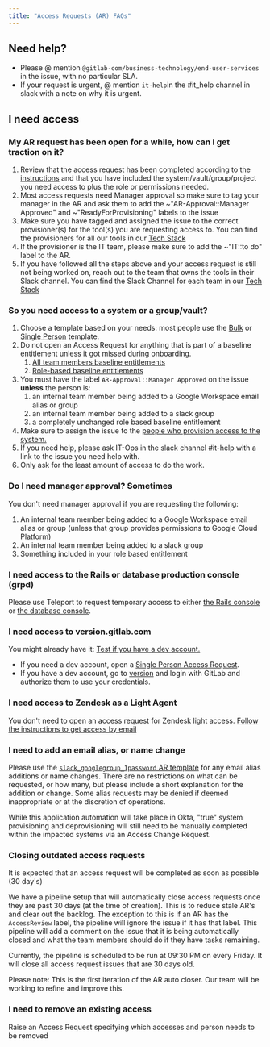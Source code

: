 ```yaml
---
title: "Access Requests (AR) FAQs"
---
```


## Need help?

- Please @ mention `@gitlab-com/business-technology/end-user-services` in the issue, with no particular SLA.
- If your request is urgent, @ mention `it-help`in the #it_help channel in slack with a note on why it is urgent.

## I need access

### My AR request has been open for a while, how can I get traction on it?

1. Review that the access request has been completed according to the [instructions](/handbook/business-technology/end-user-services/onboarding-access-requests/access-requests#how-do-i-choose-which-template-to-use) and that you have included the system/vault/group/project you need access to plus the role or permissions needed.
1. Most access requests need Manager approval so make sure to tag your manager in the AR and ask them to add the ~"AR-Approval::Manager Approved" and ~"ReadyForProvisioning" labels to the issue
1. Make sure you have tagged and assigned the issue to the correct provisioner(s) for the tool(s) you are requesting access to. You can find the provisioners for all our tools in our [Tech Stack](https://gitlab.com/gitlab-com/www-gitlab-com/-/blob/master/data/tech_stack.yml)
1. If the provisioner is the IT team, please make sure to add the ~"IT::to do" label to the AR.
1. If you have followed all the steps above and your access request is still not being worked on, reach out to the team that owns the tools in their Slack channel. You can find the Slack Channel for each team in our [Tech Stack](https://gitlab.com/gitlab-com/www-gitlab-com/-/blob/master/data/tech_stack.yml)

### So you need access to a system or a group/vault?

1. Choose a template based on your needs: most people use the [Bulk](https://gitlab.com/gitlab-com/team-member-epics/access-requests/-/issues/new?issuable_template=Bulk_Access_Request) or [Single Person](https://gitlab.com/gitlab-com/team-member-epics/access-requests/-/issues/new?issuable_template=Individual_Bulk_Access_Request) template.
1. Do not open an Access Request for anything that is part of a baseline entitlement unless it got missed during onboarding.
    1. [All team members baseline entitlements](https://internal.gitlab.com/handbook/it/end-user-services/access-request/baseline-entitlements/#baseline-entitlements-all-gitlab-team-members)
    1. [Role-based baseline entitlements](https://gitlab.com/gitlab-com/team-member-epics/access-requests/-/tree/master/.gitlab/issue_templates/role_baseline_access_request_tasks)
1. You must have the label `AR-Approval::Manager Approved` on the issue **unless** the person is:
    1. an internal team member being added to a Google Workspace email alias or group
    1. an internal team member being added to a slack group
    1. a completely unchanged role based baseline entitlement
1. Make sure to assign the issue to the [people who provision access to the system.](https://gitlab.com/gitlab-com/www-gitlab-com/-/blob/master/data/tech_stack.yml)
1. If you need help, please ask IT-Ops in the slack channel #it-help with a link to the issue you need help with.
1. Only ask for the least amount of access to do the work.

### Do I need manager approval? Sometimes

You don't need manager approval if you are requesting the following:

1. An internal team member being added to a Google Workspace email alias or group (unless that group provides permissions to Google Cloud Platform)
1. An internal team member being added to a slack group
1. Something included in your role based entitlement

### I need access to the Rails or database production console (grpd)

Please use Teleport to request temporary access to either
[the Rails console](https://gitlab.com/gitlab-com/runbooks/-/blob/master/docs/teleport/Connect_to_Rails_Console_via_Teleport.md) or
[the database console](https://gitlab.com/gitlab-com/runbooks/-/blob/master/docs/teleport/Connect_to_Database_Console_via_Teleport.md).

### I need access to version.gitlab.com

You might already have it: [Test if you have a dev account.](https://dev.gitlab.org/)

- If you need a dev account, open a [Single Person Access Request](https://gitlab.com/gitlab-com/team-member-epics/access-requests/-/issues/new?issuable_template=Individual_Bulk_Access_Request).
- If you have a dev account, go to [version](https://version.gitlab.com/users/sign_in) and login with GitLab and authorize them to use your credentials.

### I need access to Zendesk as a Light Agent

You don't need to open an access request for Zendesk light access. [Follow the instructions to get access by email](/handbook/support/internal-support/#viewing-support-tickets)

### I need to add an email alias, or name change

Please use the [`slack_googlegroup_1password` AR template](https://gitlab.com/gitlab-com/team-member-epics/access-requests/issues/new?issuable_template=slack_googlegroup_1Passwordgroupvault) for any email alias additions or name changes.
There are no restrictions on what can be requested, or how many, but please include a short explanation for the addition or change. Some alias requests may be denied if deemed inappropriate or at the discretion of operations.

While this application automation will take place in Okta, "true" system provisioning and deprovisioning will still need to be manually completed within the impacted systems via an Access Change Request.

### Closing outdated access requests

It is expected that an access request will be completed as soon as possible (30 day's)

We have a pipeline setup that will automatically close access requests once they are past 30 days (at the time of creation).
This is to reduce stale AR's and clear out the backlog. The exception to this is if an AR has the `AccessReview` label, the pipeline will ignore the issue if it has that label.
This pipeline will add a comment on the issue that it is being automatically closed and what the team members should do
if they have tasks remaining.

Currently, the pipeline is scheduled to be run at 09:30 PM on every Friday. It
will close all access request issues that are 30 days old.

Please note: This is the first iteration of the AR auto closer. Our team will be working to refine and improve this.

### I need to remove an existing access

Raise an Access Request specifying which accesses and person needs to be removed
